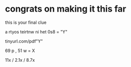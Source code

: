 # congrats on making it this far

this is your final clue 

a rtyos teirtnw ni het 0s8 = "Y"

tinyurl.com/pdf"Y"

69 p , 51 w = X


11x / 2.1x / 8.7x
